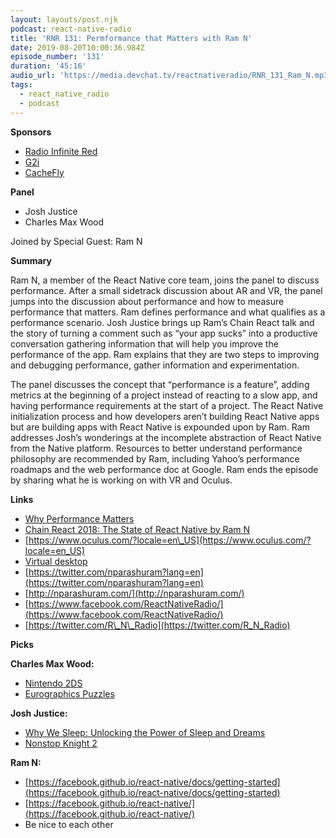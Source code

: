 ```yaml
---
layout: layouts/post.njk
podcast: react-native-radio
title: 'RNR 131: Permformance that Matters with Ram N'
date: 2019-08-20T10:00:36.984Z
episode_number: '131'
duration: '45:16'
audio_url: 'https://media.devchat.tv/reactnativeradio/RNR_131_Ram_N.mp3'
tags:
  - react_native_radio
  - podcast
---
```

**Sponsors**

- [Radio Infinite Red](http://radio.infinite.red/)
- [G2i](https://www.g2i.co/?utm_source=React_Native_Radio&amp;utm_medium=Podcast)
- [CacheFly](https://www.cachefly.com/)

**Panel**

- Josh Justice
- Charles Max Wood

Joined by Special Guest: Ram N

**Summary**

Ram N, a member of the React Native core team, joins the panel to discuss performance. After a small sidetrack discussion about AR and VR, the panel jumps into the discussion about performance and how to measure performance that matters. Ram defines performance and what qualifies as a performance scenario. Josh Justice brings up Ram’s Chain React talk and the story of turning a comment such as “your app sucks” into a productive conversation gathering information that will help you improve the performance of the app. Ram explains that they are two steps to improving and debugging performance, gather information and experimentation. 

The panel discusses the concept that “performance is a feature”, adding metrics at the beginning of a project instead of reacting to a slow app, and having performance requirements at the start of a project. The React Native initialization process and how developers aren’t building React Native apps but are building apps with React Native is expounded upon by Ram. Ram addresses Josh’s wonderings at the incomplete abstraction of React Native from the Native platform. Resources to better understand performance philosophy are recommended by Ram, including Yahoo’s performance roadmaps and the web performance doc at Google. Ram ends the episode by sharing what he is working on with VR and Oculus. 


**Links**

- [Why Performance Matters](https://developers.google.com/web/fundamentals/performance/why-performance-matters/)
- [Chain React 2018: The State of React Native by Ram N](https://www.youtube.com/watch?v=83ffAY-CmL4)
- [https://www.oculus.com/?locale=en\_US](https://www.oculus.com/?locale=en_US)
- [Virtual desktop](https://www.oculus.com/experiences/rift/911715622255585/)
- [https://twitter.com/nparashuram?lang=en](https://twitter.com/nparashuram?lang=en)
- [http://nparashuram.com/](http://nparashuram.com/)
- [https://www.facebook.com/ReactNativeRadio/](https://www.facebook.com/ReactNativeRadio/)
- [https://twitter.com/R\_N\_Radio](https://twitter.com/R_N_Radio)

**Picks**

**Charles Max Wood:**

- [Nintendo 2DS](https://www.amazon.com/New-Nintendo-Handheld-Game-Console-Pre-installed/dp/B07GXKP4HH/ref=sr_1_4?ie=UTF8&amp;qid=1548462018&amp;sr=8-1&amp;linkCode=ll1&amp;tag=devchattv-20&amp;linkId=f06bfe7482dca8bb751ed6d7cc86e2ab&amp;language=en_US)
- [Eurographics Puzzles](https://www.amazon.com/s?k=eurographics+puzzles+1000+piece&amp;language=en_US&amp;crid=AC12GRBOSA29&amp;linkCode=sl2&amp;linkId=1ab8d585a6319d17dfcc6ae393a1eb6d&amp;sprefix=eurogrp%2Caps%2C192&amp;tag=devchattv-20&amp;ref=nb_sb_ss_sc_1_7)

**Josh Justice:**

- [Why We Sleep: Unlocking the Power of Sleep and Dreams](https://www.amazon.com/Why-We-Sleep-Unlocking-Dreams/dp/1501144324/ref=sr_1_3?ie=UTF8&amp;qid=1548462018&amp;sr=8-1&amp;linkCode=ll1&amp;tag=devchattv-20&amp;linkId=f06bfe7482dca8bb751ed6d7cc86e2ab&amp;language=en_US)
- [Nonstop Knight 2](https://www.flaregames.com/games/nonstop-knight-2/)

**Ram N:**

- [https://facebook.github.io/react-native/docs/getting-started](https://facebook.github.io/react-native/docs/getting-started)
- [https://facebook.github.io/react-native/](https://facebook.github.io/react-native/)
- Be nice to each other
